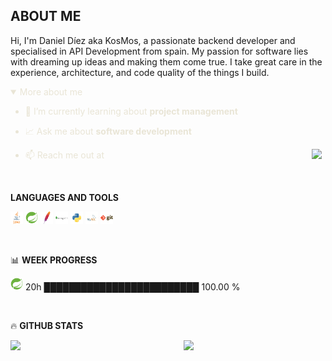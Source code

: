 

## ABOUT ME

Hi, I'm Daniel Díez aka KosMos, a passionate backend developer and specialised in API Development from spain. 
My passion for software lies with dreaming up ideas and making them come true. I take great care in the experience, architecture, and code quality of the things I build. 



<details open style="color:#E9E5D6">
  <summary style="color:#E9E5D6">
    More about me
  </summary>
  
- 🌱 I’m currently learning about **project management** 

- 📈 Ask me about **software development**

- 📫 Reach me out at <a href="https://www.linkedin.com/in/daniel-d%C3%ADez-miguel-644503207/">
  <img align="right" width="22px" src="https://raw.githubusercontent.com/peterthehan/peterthehan/master/assets/linkedin.svg" />
</a>
  
</details>
</br>

**LANGUAGES AND TOOLS**

<code><img height="20" src="https://raw.githubusercontent.com/github/explore/80688e429a7d4ef2fca1e82350fe8e3517d3494d/topics/java/java.png"></code>
<code><img height="20" src="https://raw.githubusercontent.com/github/explore/80688e429a7d4ef2fca1e82350fe8e3517d3494d/topics/spring-boot/spring-boot.png"></code>
<code><img height="20" src="https://raw.githubusercontent.com/github/explore/80688e429a7d4ef2fca1e82350fe8e3517d3494d/topics/maven/maven.png"></code>
<code><img height="20" src="https://raw.githubusercontent.com/github/explore/80688e429a7d4ef2fca1e82350fe8e3517d3494d/topics/mongodb/mongodb.png"></code>
<code><img height="20" src="https://raw.githubusercontent.com/github/explore/80688e429a7d4ef2fca1e82350fe8e3517d3494d/topics/python/python.png"></code>
<code><img height="20" src="https://raw.githubusercontent.com/github/explore/80688e429a7d4ef2fca1e82350fe8e3517d3494d/topics/mysql/mysql.png"></code>
<code><img height="20" src="https://raw.githubusercontent.com/github/explore/80688e429a7d4ef2fca1e82350fe8e3517d3494d/topics/git/git.png"></code>

</br>

📊 **WEEK PROGRESS**

<code><img height="20" src="https://raw.githubusercontent.com/github/explore/80688e429a7d4ef2fca1e82350fe8e3517d3494d/topics/spring-boot/spring-boot.png"></code>
   20h   █████████████████████████   100.00 %

</br>

 🔥 **GITHUB STATS**

<img align="left" width="45%" src="https://github-readme-stats.vercel.app/api?username=DanielDiezMiguel&hide_border=true&theme=cobalt">
<img align="right" width="45%" src="https://github-readme-stats.vercel.app/api/top-langs/?username=DanielDiezMiguel&layout=compact&hide_border=true&langs_count=4&hide=Blade&theme=cobalt">
